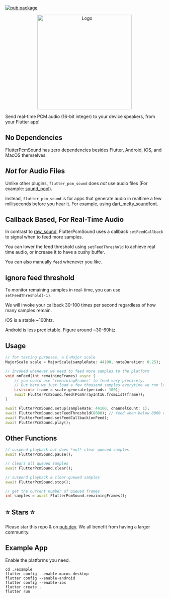[![pub package](https://img.shields.io/pub/v/flutter_pcm_sound.svg)](https://pub.dartlang.org/packages/flutter_pcm_sound)

<p align="center">
    <img alt="Logo" src="https://github.com/chipweinberger/flutter_pcm_sound/blob/master/site/logo.png?raw=true" style="height: 300px;" />
</p>

Send real-time PCM audio (16-bit integer) to your device speakers, from your Flutter app!

## No Dependencies

FlutterPcmSound has zero dependencies besides Flutter, Android, iOS, and MacOS themselves.

## *Not* for Audio Files

Unlike other plugins, `flutter_pcm_sound` does *not* use audio files (For example: [sound_pool](https://pub.dev/packages/soundpool)).

Instead, `flutter_pcm_sound` is for apps that generate audio in realtime a few milliseconds before you hear it. For example, using [dart_melty_soundfont](https://pub.dev/packages/dart_melty_soundfont).

## Callback Based, For Real-Time Audio

In contrast to [raw_sound](https://pub.dev/packages/raw_sound), FlutterPcmSound uses a callback `setFeedCallback` to signal when to feed more samples.

You can lower the feed threshold using `setFeedThreshold` to achieve real time audio, or increase it to have a cushy buffer.

You can also manually `feed` whenever you like.

## ignore feed threshold

To monitor remaining samples in real-time, you can use `setFeedThreshold(-1)`.

We will invoke your callback 30-100 times per second regardless of how many samples remain.

iOS is a stable ~100htz.

Android is less predictable. Figure around ~30-60htz.

## Usage

```dart
// for testing purposes, a C-Major scale 
MajorScale scale = MajorScale(sampleRate: 44100, noteDuration: 0.25);

// invoked whenever we need to feed more samples to the platform
void onFeed(int remainingFrames) async {
    // you could use 'remainingFrames' to feed very precisely.
    // But here we just load a few thousand samples everytime we run low.
    List<int> frame = scale.generate(periods: 100);
    await FlutterPcmSound.feed(PcmArrayInt16.fromList(frame));
}

await FlutterPcmSound.setup(sampleRate: 44100, channelCount: 1);
await FlutterPcmSound.setFeedThreshold(8000); // feed when below 8000 queued frames
await FlutterPcmSound.setFeedCallback(onFeed);
await FlutterPcmSound.play();
```

## Other Functions

```dart
// suspend playback but does *not* clear queued samples
await FlutterPcmSound.pause();

// clears all queued samples
await FlutterPcmSound.clear();

// suspend playback & clear queued samples
await FlutterPcmSound.stop();

// get the current number of queued frames
int samples = await FlutterPcmSound.remainingFrames();
```

## ⭐ Stars ⭐

Please star this repo & on [pub.dev](https://pub.dev/packages/flutter_pcm_sound). We all benefit from having a larger community.

## Example App

Enable the platforms you need.

```
cd ./example                      
flutter config --enable-macos-desktop                                                      
flutter config --enable-android 
flutter config --enable-ios 
flutter create .
flutter run
```




